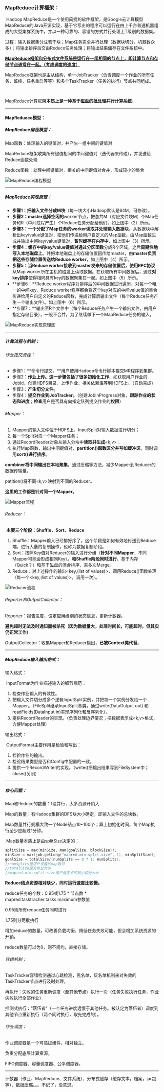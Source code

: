 ### MapReduce计算框架：

​	Hadoop MapReduce是一个使用简捷的软件框架，是Google云计算模型MapReduce的Java开源实现，基于它写出的程序可以运行在由上千台普通机器组成的大型集群系统中，并以一种可靠的、容错的方式并行处理上T级别的数据集。

​	过程：输入数据集分成若干块；Map任务完全并行处理（数据块切分，机器数众多）；将输出排序后交由Reduce任务处理；将输出结果储存在文件系统中。

​	**<u>MapReduce框架和分布式文件系统是运行在一组相同的节点上，即计算节点和存储节点通常在一起。（考虑调度的速度）</u>**

​	MapReduce框架也是主从结构，单一JobTracker（负责调度一个作业的所有任务，监控，任务重启等等）和多个TaskTracker（任务的执行）节点共同组成。

​	

​	MapReduce计算框架**本质上是一种基于磁盘的批处理并行计算系统**。



***

#### MapReduece模型：



##### MapReduce编程模型：

Map函数：处理输入的键值对，并产生一组中间的键值对

MapReduce框架收集所有键值相同的中间键值对（迭代器来传递），并发送给Reduce函数处理

Reduce函数：处理中间键值对，相关的中间键值对合并，形成较小的集合

![MapReduce编程模型](/resources/MapReduce编程模型.png)



***

##### MapReduce实现原理：

- **步骤1：**把输入文件**分成M块**（每一块大小Hadoop默认是64M，可修改）。
- **步骤2：**master选择**空闲的**worker节点，把总共M（对应文件块M）个Map任务和R（中间过程产生）个Reduce任务分配给他们，如上图中（2）所示。
- **步骤3：一个分配了Map任务的worker读取并处理输入数据块**。从数据块中解析出key/value键值对，把他们传递给用户自定义的Map函数，由Map函数生成并输出中间key/value键值对，**暂时缓存在内存中**，如上图中（3）所示。
- **步骤4：**缓存中的key/value键值对通过**分区函数**分成R个区域，之后**周期性地写入本地磁盘上**。并把本地磁盘上的存储位置回传给master，由**master负责把这些存储位置传送给Reduce worker**，如上图中（4）所示。
- **步骤5：**当Reduce worker接收到master发来的存储位置后，使用**RPC协议**从Map worker所在主机的磁盘上读取数据。在获取所有中间数据后，通过**对key排序**使得相同具有key的数据聚集在一起。如上图中（5）所示。
- **步骤6：**Reduce worker程序对排序后的中间数据进行遍历，对每一个唯一的中间key，Reduce worker程序都会将这个key对应的中间value值的集合传递给用户自定义的Reduce函数，完成计算后输出文件（每个Reduce任务产生一个输出文件）。如上图中（6）所示。
- **步骤7：**输出至R个文件中（每个Reduce任务产生一个输出文件，由用户指定存储目录），一般不合并，为了继续做下一个MapReduce任务的输入。

![MapReduce实现原理图](/resources/MapReduce实现原理图.jpg)



***

##### 计算流程与机制：

###### 作业提交流程：

- 步骤1：**命令行提交。**用户使用Hadoop命令行脚本提交MR程序到集群。
- 步骤2：**作业上传。**这一步骤包括了很多**初始化工作**，如获取用户作业的JobId，创建HDFS目录，上传作业、相关依赖库等到HDFS上。（自动完成）
- 步骤3：**产生切分文件。**
- 步骤4：**提交作业到JobTracker。**（创建JobInProgress对象，**跟踪作业的状态和进度**；**检查**用户是否具有向指定队列提交作业的**权限**）



###### Mapper：

1. Mapper的输入文件位于HDFS上，InputSplit对输入数据进行切分；
2. 每一个Split对应一个Mapper任务；
3. 通过RecordReader对象从输入分块中**读取并生成**<k,v>；
4. 执行Map函数，输出中间键值对，**partition()函数区分并写如缓冲区**，同时调用**sort()进行排序**。

**combiner将中间输出在本地聚集**，通过压缩等方法，减少Mapper到Reducer的数据传输量。

patition()将不同<k,v>映射到不同的Reducer。

**这里的工作都是针对同一个Mapper。**

![Mapper流程](/resources/Mapper流程.jpg)



###### Reducer：

​	**主要三个阶段：Shuffle、Sort、Reduce**

1. Shuffle：Mapper输入已经排好序了，这个阶段是如何有效地传送到Reduce端，进行大量的复制操作，也称为数据复制阶段。
2. Sort：按照Key值对Reducer的输入进行分组（**针对不同Mapper**，不同Mapper可能会形成相同Key）。**和Shuffle阶段同时进行**。基于内存（Quick？）和基于磁盘的混合排序，需多次Merge。
3. Reduce：对上述操作的输出<key,(list of values)>，调用Reduce()函数处理（每一个<key,(list of values)>，调用一次）。

![Reducer流程](/resources/Reducer流程.jpg)



###### Reporter和OutputCollector：

Reporter：报告进度，设定应用级别的状态信息，更新计数器。

​	**避免超时无法及时通知而被杀死（因为数据量大，处理时间长，可能超时，但其实仍正常工作）**

OutputCollector：收集Mapper和Reducer输出，**已被Context类代替**。





***

##### MapReduce输入输出格式：

输入格式：

​	InputFormat为作业描述输入的细节规范：

1. 检查作业输入的有效性。
2. 把输入文件切分成多个逻辑InputSplit实例，并把每一个实例分发给一个Mapper。（FileSplit继承InputSplit基类，通过write(DataOutput out) 和readFields(DataInput in)实现序列化和反序列化）。
3. 提供RecordReader的实现。（负责处理边界情况；把数据表示成<k,v>格式，方便Mapper处理）

输出格式：

​	OutputFormat主要作用是检验和写出：

1. 检验作业的输出。
2. 检验结果类型是否和Config中配置的一致。
3. 提供一个RecordWriter的实现。（write()把输出结果写到FileSystem中；close()关闭）



***

##### 核心问题：

Map和Reduce的数量：1没并行，太多资源开销大

Map的数量：有Hadoop集群的DFS块大小确定，即输入文件的总块数。

​	Map数量并行规模大致一个Node结点10~100个；算上初始化时间，每个Map执行至少应超过1分钟。

​	Map数量本质上是由splitSize决定的：

```C++
splitSize = max(minSize, man(goalSize, blockSize));
minSize = max(job.getLong("mapred.min.split.size", 1), minSplitSize);
goalSize = totalSize/(numSplits == 0 ? 1: numSplits);
//numSplits是用户设置的map数目
//totalSize是文件总大小
//mapred.min.split.size用户自定义的最小切分大小
```



**Reduce结点资源相对缺少，同时运行速度比较慢。**

reduce任务的个数：0.95或1.75 * 节点数 * mapred.tasktracher.tasks.maximum参数值

0.95则所有reduce任务同时进行

1.75则分两批执行

增加reduce的数量，可改善负载均衡，降低任务失败可能，但会增加系统资源的开销。

reduce数量可以为0，则不规约，直接存储。



###### 容错机制：

TaskTracker容错检测通过心跳检测，黑名单，灰名单机制来对失效的TaskTracker节点进行及时处理。

再执行：失败的任务重新调度（至其他节点）执行一次（任务失败执行任务，作业失败执行全部作业）

推测式执行：“落伍者”（一个任务进度远慢于其他任务。被认定为落伍者）调度到其他节点重新执行（两个同时执行，取先完成的）。



###### 作业调度：

作业调度器是一个可插拔组件，相对独立。

负责分配底层计算资源。

FIFO调度器、容量调度器、公平调度器。





***

计数器（作业、MapReduce、文件系统）、分布式缓存（缓存文本，档案，jar包等）、数据压缩。。。不记了，没意思。